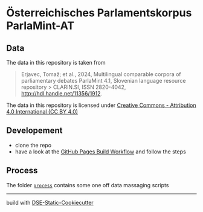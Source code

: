 # Österreichisches Parlamentskorpus ParlaMint-AT


## Data

The data in this repository is taken from

> Erjavec, Tomaž; et al., 2024, 
>  Multilingual comparable corpora of parliamentary debates ParlaMint 4.1, Slovenian language resource repository > CLARIN.SI, ISSN 2820-4042, 
>  http://hdl.handle.net/11356/1912.

The data in this repository is licensed under [Creative Commons - Attribution 4.0 International (CC BY 4.0)](https://creativecommons.org/licenses/by/4.0/)


## Developement

* clone the repo
* have a look at the [GitHub Pages Build Workflow](.github/workflows/build.yml) and follow the steps


## Process
The folder [`process`](process) contains some one off data massaging scripts

----

build with [DSE-Static-Cookiecutter](https://github.com/acdh-oeaw/dse-static-cookiecutter)
